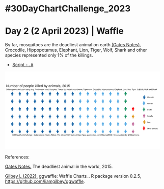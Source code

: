 # #30DayChartChallenge_2023

# Day 2 (2 April 2023) | Waffle

By far, mosquitoes are the deadliest animal on earth [(Gates Notes).](https://quiz.gatesnotes.com/Malaria2016) Crocodile, Hippopotamus, Elephant, Lion, Tiger, Wolf, Shark and other species represented only 1% of the killings.

- [Script - `.R`](https://github.com/fblpalmeira/waffle/blob/main/data/waffle_icons.R)

<img src="https://github.com/fblpalmeira/waffle/blob/main/data/waffle.png">

References: 

[Gates Notes.](https://quiz.gatesnotes.com/Malaria2016) The deadliest animal in the world, 2015.

[Gilbey L (2022).](https://github.com/liamgilbey/ggwaffle) ggwaffle: Waffle Charts_. R package version
  0.2.5, <https://github.com/liamgilbey/ggwaffle>.
